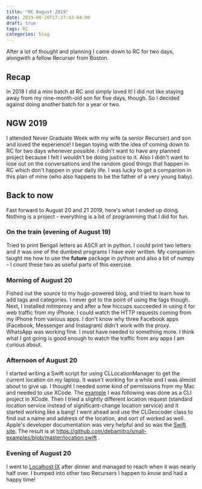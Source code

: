 ```yaml
---
title: "RC August 2019"
date: 2019-08-20T17:27:43-04:00
draft: true
tags: RC
categories: blog
---
```


After a lot of thought and planning I came down to RC for two days, alongwith a fellow Recurser from Boston.

## Recap

In 2018 I did a mini batch at RC and simply loved it! I did not like staying away from my nine-month-old son for five days, though. So I decided against doing another batch for a year or two.

## NGW 2019

I attended Never Graduate Week with my wife (a senior Recurser) and son and loved the experience! I began toying with the idea of coming down to RC for two days whenever possible. I didn't want to have any planned project because I felt I wouldn't be doing justice to it. Also I didn't want to lose out on the conversations and the random good things that happen in RC which don't happen in your daily life. I was lucky to get a companion in this plan of mine (who also happens to be the father of a very young baby).

## Back to now

Fast forward to August 20 and 21 2019, here's what I ended up doing. Nothing is a project - everything is a bit of programming that I did for fun.

### On the train (evening of August 19)

Tried to print Bengali letters as ASCII art in python. I could print two letters and it was one of the dumbest programs I have ever written. My companion taught me how to use the __future__ package in python and also a bit of numpy - I count these two as useful parts of this exercise.

### Morning of August 20

Fished out the source to my hugo-powered blog, and tried to learn how to add tags and categories. I never got to the point of using the tags though. Next, I installed mitmproxy and after a few hiccups succeeded in using it for web traffic from my iPhone. I could watch the HTTP requests coming from my iPhone from various apps. I don't know why three Facebook apps (Facebook, Messenger and Instagram) didn't work with the proxy. WhatsApp was working fine. I must have needed to something more. I think what I got going is good enough to watch the traffic from any apps I am curious about.

### Afternoon of August 20

I started writing a Swift script for using CLLocationManager to get the current location on my laptop. It wasn't working for a while and I was almost about to give up. I thought I needed some kind of permissions from my Mac and needed to use XCode. The [example](https://github.com/fulldecent/corelocationcli) I was following was done as a CLI project in XCode. Then I tried a slightly different location request (standard location service instead of significant-change location service) and it started working like a bang! I went ahead and use the CLGeocoder class to find out a name and address of the location, and sort of worked as well. Apple's developer documentation was very helpful and so was the [Swift site](https://www.swift.org). The result is at https://github.com/debamitro/small-examples/blob/master/location.swift .

### Evening of August 20

I went to [Localhost IX](https://www.recurse.com/events/localhost-lightning-talks-august-2019) after dinner and managed to reach when it was nearly half over. I bumped into other two Recursers I happen to know and had a happy time!